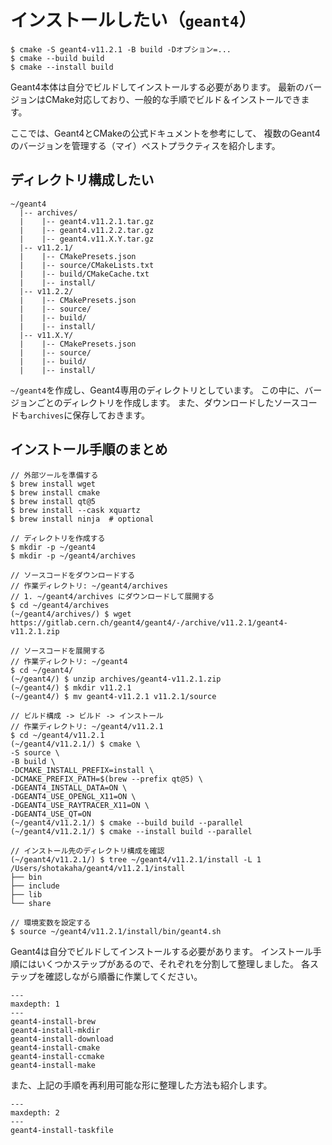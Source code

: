 # インストールしたい（`geant4`）

```console
$ cmake -S geant4-v11.2.1 -B build -Dオプション=...
$ cmake --build build
$ cmake --install build
```

Geant4本体は自分でビルドしてインストールする必要があります。
最新のバージョンはCMake対応しており、一般的な手順でビルド＆インストールできます。

ここでは、Geant4とCMakeの公式ドキュメントを参考にして、
複数のGeant4のバージョンを管理する（マイ）ベストプラクティスを紹介します。

## ディレクトリ構成したい

```console
~/geant4
  |-- archives/
  |    |-- geant4.v11.2.1.tar.gz
  |    |-- geant4.v11.2.2.tar.gz
  |    |-- geant4.v11.X.Y.tar.gz
  |-- v11.2.1/
  |    |-- CMakePresets.json
  |    |-- source/CMakeLists.txt
  |    |-- build/CMakeCache.txt
  |    |-- install/
  |-- v11.2.2/
  |    |-- CMakePresets.json
  |    |-- source/
  |    |-- build/
  |    |-- install/
  |-- v11.X.Y/
  |    |-- CMakePresets.json
  |    |-- source/
  |    |-- build/
  |    |-- install/
```

`~/geant4`を作成し、Geant4専用のディレクトリとしています。
この中に、バージョンごとのディレクトリを作成します。
また、ダウンロードしたソースコードも`archives`に保存しておきます。

## インストール手順のまとめ

```console
// 外部ツールを準備する
$ brew install wget
$ brew install cmake
$ brew install qt@5
$ brew install --cask xquartz
$ brew install ninja  # optional

// ディレクトリを作成する
$ mkdir -p ~/geant4
$ mkdir -p ~/geant4/archives

// ソースコードをダウンロードする
// 作業ディレクトリ: ~/geant4/archives
// 1. ~/geant4/archives にダウンロードして展開する
$ cd ~/geant4/archives
(~/geant4/archives/) $ wget https://gitlab.cern.ch/geant4/geant4/-/archive/v11.2.1/geant4-v11.2.1.zip

// ソースコードを展開する
// 作業ディレクトリ: ~/geant4
$ cd ~/geant4/
(~/geant4/) $ unzip archives/geant4-v11.2.1.zip
(~/geant4/) $ mkdir v11.2.1
(~/geant4/) $ mv geant4-v11.2.1 v11.2.1/source

// ビルド構成 -> ビルド -> インストール
// 作業ディレクトリ: ~/geant4/v11.2.1
$ cd ~/geant4/v11.2.1
(~/geant4/v11.2.1/) $ cmake \
-S source \
-B build \
-DCMAKE_INSTALL_PREFIX=install \
-DCMAKE_PREFIX_PATH=$(brew --prefix qt@5) \
-DGEANT4_INSTALL_DATA=ON \
-DGEANT4_USE_OPENGL_X11=ON \
-DGEANT4_USE_RAYTRACER_X11=ON \
-DGEANT4_USE_QT=ON
(~/geant4/v11.2.1/) $ cmake --build build --parallel
(~/geant4/v11.2.1/) $ cmake --install build --parallel

// インストール先のディレクトリ構成を確認
(~/geant4/v11.2.1/) $ tree ~/geant4/v11.2.1/install -L 1
/Users/shotakaha/geant4/v11.2.1/install
├── bin
├── include
├── lib
└── share

// 環境変数を設定する
$ source ~/geant4/v11.2.1/install/bin/geant4.sh
```

Geant4は自分でビルドしてインストールする必要があります。
インストール手順にはいくつかステップがあるので、それぞれを分割して整理しました。
各ステップを確認しながら順番に作業してください。

```{toctree}
---
maxdepth: 1
---
geant4-install-brew
geant4-install-mkdir
geant4-install-download
geant4-install-cmake
geant4-install-ccmake
geant4-install-make
```

また、上記の手順を再利用可能な形に整理した方法も紹介します。

```{toctree}
---
maxdepth: 2
---
geant4-install-taskfile
```
